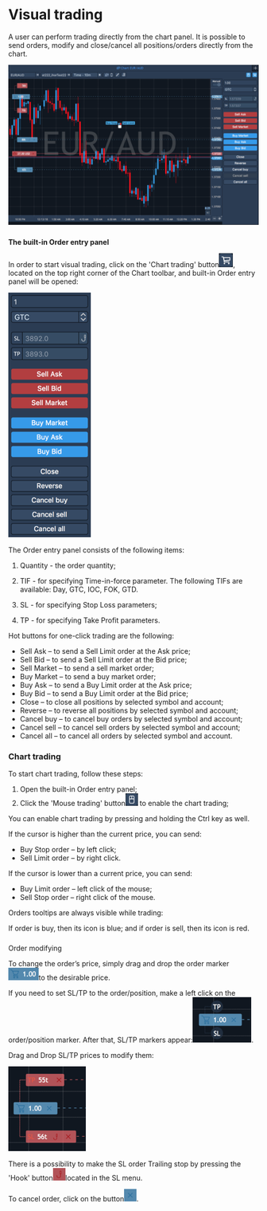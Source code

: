 # Visual trading

A user can perform trading directly from the chart panel. It is possible to send orders, modify and close/cancel all positions/orders directly from the chart.

![](../../.gitbook/assets/visual-tr-mac.png)

### 
**The built-in Order entry panel** 

In order to start visual trading, click on the 'Chart trading' button![](../../.gitbook/assets/screen-shot-2018-12-12-at-1.48.png), 
located on the top right corner of the Chart toolbar, and built-in Order entry panel will be opened:

![](../../.gitbook/assets/screen-shot-2018-12-12-at-1.52.png)


The Order entry panel consists of the following items:

1.  Quantity - the order quantity;

2.  TIF - for specifying Time-in-force parameter. The following TIFs are available: Day, GTC, IOC, FOK, GTD.

3.  SL - for specifying Stop Loss parameters;

4.  TP - for specifying Take Profit parameters.

Hot buttons for one-click trading are the following:

* Sell Ask – to send a Sell Limit order at the Ask price;
* Sell Bid – to send a Sell Limit order at the Bid price;
* Sell Market – to send a sell market order;
* Buy Market – to send a buy market order;
* Buy Ask – to send a Buy Limit order at the Ask price;
* Buy Bid – to send a Buy Limit order at the Bid price;
* Close – to close all positions by selected symbol and account;
* Reverse – to reverse all positions by selected symbol and account;
* Cancel buy – to cancel buy orders by selected symbol and account;
* Cancel sell – to cancel sell orders by selected symbol and account;
* Cancel all – to cancel all orders by selected symbol and account.

### Chart trading

To start chart trading, follow these steps:

1. Оpen the built-in Order entry panel;
2. Click the 'Mouse trading' button![](../../.gitbook/assets/screen-shot-2018-12-12-at-1.56.png)
   to enable the chart trading;

You can enable chart trading by pressing and holding the Ctrl key as well.

If the cursor is higher than the current price, you can send:

* Buy Stop order – by left click;
* Sell Limit order – by right click.

If the cursor is lower than a current price, you can send:

* Buy Limit order – left click of the mouse;
* Sell Stop order – right click of the mouse.

Orders tooltips are always visible while trading:

If order is buy, then its icon is blue; and if order is sell, then its icon is red.

### 
Order modifying

 To change the order’s price, simply drag and drop the order marker![](../../.gitbook/assets/order-marker.png)to the desirable price.

If you need to set SL/TP to the order/position, make a left click on the order/position marker. After that, SL/TP markers appear:![](../../.gitbook/assets/screen-shot-2018-12-12-at-4.14%20%282%29.png). 

 Drag and Drop SL/TP prices to modify them:

![](../../.gitbook/assets/sl-tp.png)


There is a possibility to make the SL order Trailing stop by pressing the 'Hook' button![](../../.gitbook/assets/tsl.png)located in the SL menu.

To cancel order, click on the button![](../../.gitbook/assets/close.png).

